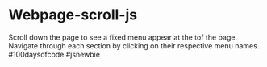# Webpage-scroll-js
Scroll down the page to see a fixed menu appear at the tof the page. 
Navigate through each section by clicking on their respective menu names.
#100daysofcode #jsnewbie
